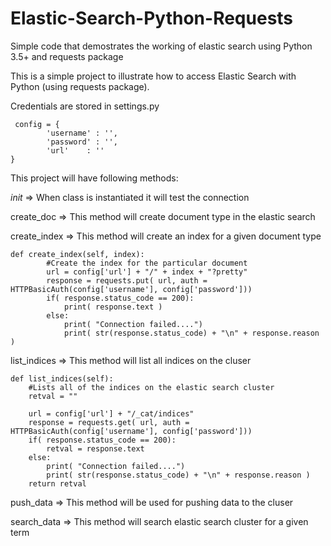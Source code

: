 # Elastic-Search-Python-Requests
Simple code that demostrates the working of elastic search using Python 3.5+ and requests package

This is a simple project to illustrate how to access Elastic Search with Python (using requests package). 

Credentials are stored in settings.py

     config = {
			'username' : '',
			'password' : '',
			'url'	 : ''
	}

This project will have following methods:

_init_       => When class is instantiated it will test the connection   
     
create_doc   => This method will create document type in the elastic search

create_index => This method will create an index for a given document type

	def create_index(self, index):
			#Create the index for the particular document
			url = config['url'] + "/" + index + "?pretty"
			response = requests.put( url, auth = HTTPBasicAuth(config['username'], config['password']))
			if( response.status_code == 200):
				print( response.text )
			else:
				print( "Connection failed....")
				print( str(response.status_code) + "\n" + response.reason )

list_indices => This method will list all indices on the cluser
	
	def list_indices(self):
		#Lists all of the indices on the elastic search cluster
		retval = ""
		
		url = config['url'] + "/_cat/indices"
		response = requests.get( url, auth = HTTPBasicAuth(config['username'], config['password']))
		if( response.status_code == 200):
			retval = response.text
		else:
			print( "Connection failed....")
			print( str(response.status_code) + "\n" + response.reason )
		return retval

push_data    => This method will be used for pushing data to the cluser

search_data  => This method will search elastic search cluster for a given term
